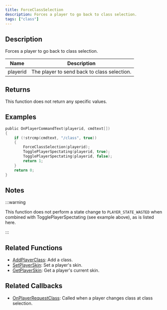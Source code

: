```yaml
---
title: ForceClassSelection
description: Forces a player to go back to class selection.
tags: ["class"]
---
```


## Description

Forces a player to go back to class selection.

| Name     | Description                                 |
| -------- | ------------------------------------------- |
| playerid | The player to send back to class selection. |

## Returns

This function does not return any specific values.

## Examples

```c
public OnPlayerCommandText(playerid, cmdtext[])
{
    if (!strcmp(cmdtext, "/class", true))
    {
        ForceClassSelection(playerid);
        TogglePlayerSpectating(playerid, true);
        TogglePlayerSpectating(playerid, false);
        return 1;
    }
    return 0;
}
```

## Notes

:::warning

This function does not perform a state change to `PLAYER_STATE_WASTED` when combined with TogglePlayerSpectating (see example above), as is listed here.

:::

## Related Functions

- [AddPlayerClass](AddPlayerClass): Add a class.
- [SetPlayerSkin](SetPlayerSkin): Set a player's skin.
- [GetPlayerSkin](GetPlayerSkin): Get a player's current skin.

## Related Callbacks

- [OnPlayerRequestClass](../callbacks/OnPlayerRequestClass): Called when a player changes class at class selection.
